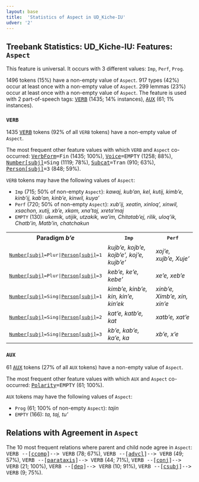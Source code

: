 ```yaml
---
layout: base
title:  'Statistics of Aspect in UD_Kiche-IU'
udver: '2'
---
```


## Treebank Statistics: UD_Kiche-IU: Features: `Aspect`

This feature is universal.
It occurs with 3 different values: `Imp`, `Perf`, `Prog`.

1496 tokens (15%) have a non-empty value of `Aspect`.
917 types (42%) occur at least once with a non-empty value of `Aspect`.
299 lemmas (23%) occur at least once with a non-empty value of `Aspect`.
The feature is used with 2 part-of-speech tags: <tt><a href="quc_iu-pos-VERB.html">VERB</a></tt> (1435; 14% instances), <tt><a href="quc_iu-pos-AUX.html">AUX</a></tt> (61; 1% instances).

### `VERB`

1435 <tt><a href="quc_iu-pos-VERB.html">VERB</a></tt> tokens (92% of all `VERB` tokens) have a non-empty value of `Aspect`.

The most frequent other feature values with which `VERB` and `Aspect` co-occurred: <tt><a href="quc_iu-feat-VerbForm.html">VerbForm</a></tt><tt>=Fin</tt> (1435; 100%), <tt><a href="quc_iu-feat-Voice.html">Voice</a></tt><tt>=EMPTY</tt> (1258; 88%), <tt><a href="quc_iu-feat-Number-subj.html">Number[subj]</a></tt><tt>=Sing</tt> (1119; 78%), <tt><a href="quc_iu-feat-Subcat.html">Subcat</a></tt><tt>=Tran</tt> (910; 63%), <tt><a href="quc_iu-feat-Person-subj.html">Person[subj]</a></tt><tt>=3</tt> (848; 59%).

`VERB` tokens may have the following values of `Aspect`:

* `Imp` (715; 50% of non-empty `Aspect`): <em>kawaj, kubʼan, kel, kutij, kimbʼe, kinbʼij, kabʼan, kinbʼe, kinwil, kuyaʼ</em>
* `Perf` (720; 50% of non-empty `Aspect`): <em>xubʼij, xeatin, xinloqʼ, xinwil, xsachon, xutij, xbʼe, xkam, xnaʼtaj, xretaʼmaj</em>
* `EMPTY` (130): <em>ukemik, utijik, utzakik, waʼim, Chitatabʼej, rilik, uloqʼik, Chatbʼin, Matbʼin, chatchakun</em>

<table>
  <tr><th>Paradigm <i>bʼe</i></th><th><tt>Imp</tt></th><th><tt>Perf</tt></th></tr>
  <tr><td><tt><tt><a href="quc_iu-feat-Number-subj.html">Number[subj]</a></tt><tt>=Plur</tt>|<tt><a href="quc_iu-feat-Person-subj.html">Person[subj]</a></tt><tt>=1</tt></tt></td><td><em>kujbʼe, kojbʼe, kojbʼeʼ, kojʼe, kujbʼeʼ</em></td><td><em>xojʼe, xujbʼe, Xujeʼ</em></td></tr>
  <tr><td><tt><tt><a href="quc_iu-feat-Number-subj.html">Number[subj]</a></tt><tt>=Plur</tt>|<tt><a href="quc_iu-feat-Person-subj.html">Person[subj]</a></tt><tt>=3</tt></tt></td><td><em>kebʼe, keʼe, kebeʼ</em></td><td><em>xeʼe, xebʼe</em></td></tr>
  <tr><td><tt><tt><a href="quc_iu-feat-Number-subj.html">Number[subj]</a></tt><tt>=Sing</tt>|<tt><a href="quc_iu-feat-Person-subj.html">Person[subj]</a></tt><tt>=1</tt></tt></td><td><em>kimbʼe, kinbʼe, kin, kinʼe, kinʼek</em></td><td><em>xinbʼe, Ximbʼe, xin, xinʼe</em></td></tr>
  <tr><td><tt><tt><a href="quc_iu-feat-Number-subj.html">Number[subj]</a></tt><tt>=Sing</tt>|<tt><a href="quc_iu-feat-Person-subj.html">Person[subj]</a></tt><tt>=2</tt></tt></td><td><em>katʼe, katbʼe, kat</em></td><td><em>xatbʼe, xatʼe</em></td></tr>
  <tr><td><tt><tt><a href="quc_iu-feat-Number-subj.html">Number[subj]</a></tt><tt>=Sing</tt>|<tt><a href="quc_iu-feat-Person-subj.html">Person[subj]</a></tt><tt>=3</tt></tt></td><td><em>kbʼe, kabʼe, kaʼe, ka</em></td><td><em>xbʼe, xʼe</em></td></tr>
</table>

### `AUX`

61 <tt><a href="quc_iu-pos-AUX.html">AUX</a></tt> tokens (27% of all `AUX` tokens) have a non-empty value of `Aspect`.

The most frequent other feature values with which `AUX` and `Aspect` co-occurred: <tt><a href="quc_iu-feat-Polarity.html">Polarity</a></tt><tt>=EMPTY</tt> (61; 100%).

`AUX` tokens may have the following values of `Aspect`:

* `Prog` (61; 100% of non-empty `Aspect`): <em>tajin</em>
* `EMPTY` (166): <em>ta, taj, tuʼ</em>

## Relations with Agreement in `Aspect`

The 10 most frequent relations where parent and child node agree in `Aspect`:
<tt>VERB --[<tt><a href="quc_iu-dep-ccomp.html">ccomp</a></tt>]--> VERB</tt> (78; 67%),
<tt>VERB --[<tt><a href="quc_iu-dep-advcl.html">advcl</a></tt>]--> VERB</tt> (49; 57%),
<tt>VERB --[<tt><a href="quc_iu-dep-parataxis.html">parataxis</a></tt>]--> VERB</tt> (44; 71%),
<tt>VERB --[<tt><a href="quc_iu-dep-conj.html">conj</a></tt>]--> VERB</tt> (21; 100%),
<tt>VERB --[<tt><a href="quc_iu-dep-dep.html">dep</a></tt>]--> VERB</tt> (10; 91%),
<tt>VERB --[<tt><a href="quc_iu-dep-csubj.html">csubj</a></tt>]--> VERB</tt> (9; 75%).

